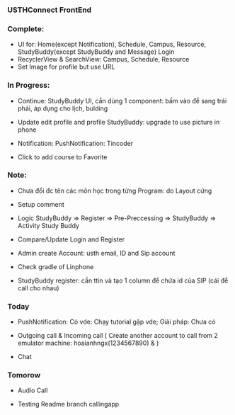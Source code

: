 ### USTHConnect FrontEnd ###

### Complete:
- UI for: Home(except Notification), Schedule, Campus, Resource, StudyBuddy(except StudyBuddy and Message) Login
- RecyclerView & SearchView: Campus, Schedule, Resource
- Set Image for profile but use URL

### In Progress:
- Continue: StudyBuddy UI, cần dùng 1 component: bấm vào để sang trái phải, áp dụng cho lịch, bulding

- Update edit profile and profile StudyBuddy: upgrade to use picture in phone

- Notification: PushNotification: Tincoder

- Click to add course to Favorite

### Note:
+ Chưa đổi đc tên các môn học trong từng Program: do Layout cứng 

+ Setup comment

+ Logic StudyBuddy => Register => Pre-Preccessing => StudyBuddy => Activity Study Buddy

+ Compare/Update Login and Register

+ Admin create Account: usth email, ID and Sip account

+ Check gradle of Linphone

+ StudyBuddy register: cần ttin và tạo 1 column để chứa id của SIP (cái để call cho nhau)

### Today
+ PushNotification: Có vde: Chạy tutorial gặp vde; Giải pháp: Chưa có

+ Outgoing call & Incoming call ( Create another account to call from 2 emulator machine: hoaianhngx(1234567890) & )

+ Chat

### Tomorow
+ Audio Call

+ Testing Readme branch callingapp